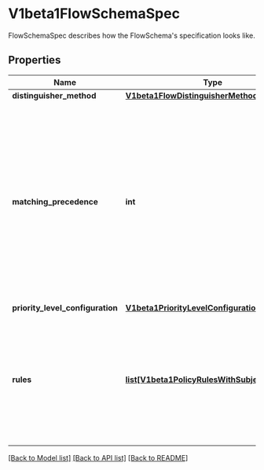 # V1beta1FlowSchemaSpec

FlowSchemaSpec describes how the FlowSchema's specification looks like.

## Properties
Name | Type | Description | Notes
------------ | ------------- | ------------- | -------------
**distinguisher_method** | [**V1beta1FlowDistinguisherMethod**](V1beta1FlowDistinguisherMethod.md) |  | [optional] 
**matching_precedence** | **int** | &#x60;matchingPrecedence&#x60; is used to choose among the FlowSchemas that match a given request. The chosen FlowSchema is among those with the numerically lowest (which we take to be logically highest) MatchingPrecedence.  Each MatchingPrecedence value must be ranged in [1,10000]. Note that if the precedence is not specified, it will be set to 1000 as default. | [optional] 
**priority_level_configuration** | [**V1beta1PriorityLevelConfigurationReference**](V1beta1PriorityLevelConfigurationReference.md) |  | 
**rules** | [**list[V1beta1PolicyRulesWithSubjects]**](V1beta1PolicyRulesWithSubjects.md) | &#x60;rules&#x60; describes which requests will match this flow schema. This FlowSchema matches a request if and only if at least one member of rules matches the request. if it is an empty slice, there will be no requests matching the FlowSchema. | [optional] 

[[Back to Model list]](../README.md#documentation-for-models) [[Back to API list]](../README.md#documentation-for-api-endpoints) [[Back to README]](../README.md)


